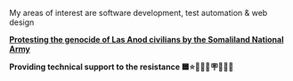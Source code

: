 My areas of interest are software development, test automation & web design

[**Protesting the genocide of Las Anod civilians by the Somaliland National Army**](https://en.wikipedia.org/w/index.php?title=2023_Las_Anod_conflict)

**Providing technical support to the resistance 🟦⭐🙋🏾‍♂️🪧🙅🏾‍♂️**
